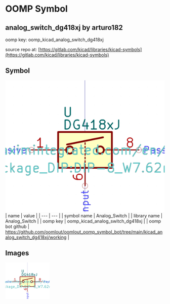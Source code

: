# OOMP Symbol  
## analog_switch_dg418xj  by arturo182  
  
oomp key: oomp_kicad_analog_switch_dg418xj  
  
source repo at: [https://gitlab.com/kicad/libraries/kicad-symbols](https://gitlab.com/kicad/libraries/kicad-symbols)  
## Symbol  
  
[![working.png](working_600.png)](working.png)  
| name | value | 
| --- | --- | 
| symbol name | Analog_Switch | 
| library name | Analog_Switch | 
| oomp key | oomp_kicad_analog_switch_dg418xj | 
| oomp bot github | https://github.com/oomlout/oomlout_oomp_symbol_bot/tree/main/kicad_analog_switch_dg418xj/working | 
## Images  
  
[![working.png](working_140.png)](working.png)  

